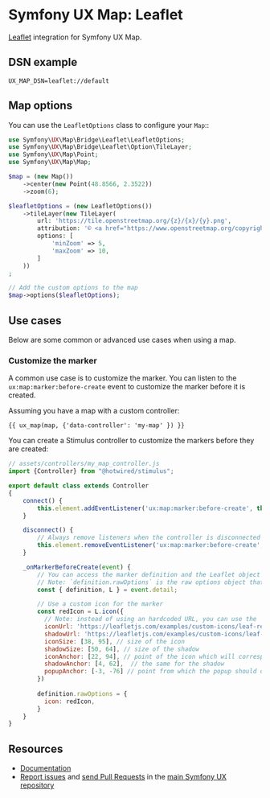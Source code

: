 # Symfony UX Map: Leaflet

[Leaflet](https://leafletjs.com/) integration for Symfony UX Map.

## DSN example

```dotenv
UX_MAP_DSN=leaflet://default
```

## Map options

You can use the `LeafletOptions` class to configure your `Map`::

```php
use Symfony\UX\Map\Bridge\Leaflet\LeafletOptions;
use Symfony\UX\Map\Bridge\Leaflet\Option\TileLayer;
use Symfony\UX\Map\Point;
use Symfony\UX\Map\Map;

$map = (new Map())
    ->center(new Point(48.8566, 2.3522))
    ->zoom(6);

$leafletOptions = (new LeafletOptions())
    ->tileLayer(new TileLayer(
        url: 'https://tile.openstreetmap.org/{z}/{x}/{y}.png',
        attribution: '© <a href="https://www.openstreetmap.org/copyright">OpenStreetMap</a>',
        options: [
            'minZoom' => 5,
            'maxZoom' => 10,
        ]
    ))
;

// Add the custom options to the map
$map->options($leafletOptions);
```

## Use cases

Below are some common or advanced use cases when using a map.

### Customize the marker

A common use case is to customize the marker. You can listen to the `ux:map:marker:before-create` event to customize the marker before it is created.

Assuming you have a map with a custom controller:
```twig
{{ ux_map(map, {'data-controller': 'my-map' }) }}
```

You can create a Stimulus controller to customize the markers before they are created:
```js
// assets/controllers/my_map_controller.js
import {Controller} from "@hotwired/stimulus";

export default class extends Controller
{
    connect() {
        this.element.addEventListener('ux:map:marker:before-create', this._onMarkerBeforeCreate);
    }

    disconnect() {
        // Always remove listeners when the controller is disconnected
        this.element.removeEventListener('ux:map:marker:before-create', this._onMarkerBeforeCreate);
    }

    _onMarkerBeforeCreate(event) {
        // You can access the marker definition and the Leaflet object
        // Note: `definition.rawOptions` is the raw options object that will be passed to the `L.marker` constructor. 
        const { definition, L } = event.detail;

        // Use a custom icon for the marker
        const redIcon = L.icon({
          // Note: instead of using an hardcoded URL, you can use the `extra` parameter from `new Marker()` (PHP) and access it here with `definition.extra`.
          iconUrl: 'https://leafletjs.com/examples/custom-icons/leaf-red.png',
          shadowUrl: 'https://leafletjs.com/examples/custom-icons/leaf-shadow.png',
          iconSize: [38, 95], // size of the icon
          shadowSize: [50, 64], // size of the shadow
          iconAnchor: [22, 94], // point of the icon which will correspond to marker's location
          shadowAnchor: [4, 62],  // the same for the shadow
          popupAnchor: [-3, -76] // point from which the popup should open relative to the iconAnchor
        })
  
        definition.rawOptions = {
          icon: redIcon,
        }
    }
}
```

## Resources

- [Documentation](https://symfony.com/bundles/ux-map/current/index.html)
- [Report issues](https://github.com/symfony/ux/issues) and
  [send Pull Requests](https://github.com/symfony/ux/pulls)
  in the [main Symfony UX repository](https://github.com/symfony/ux)

